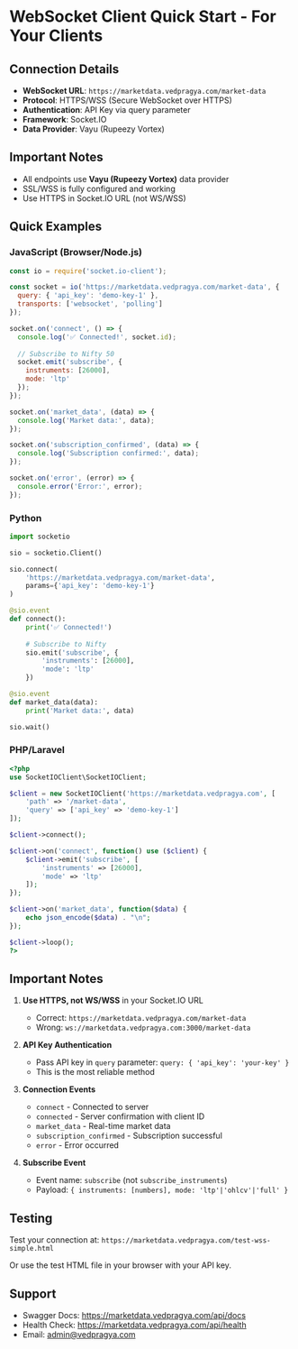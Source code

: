 # WebSocket Client Quick Start - For Your Clients

## Connection Details

- **WebSocket URL**: `https://marketdata.vedpragya.com/market-data`
- **Protocol**: HTTPS/WSS (Secure WebSocket over HTTPS)
- **Authentication**: API Key via query parameter
- **Framework**: Socket.IO
- **Data Provider**: Vayu (Rupeezy Vortex)

## Important Notes

- All endpoints use **Vayu (Rupeezy Vortex)** data provider
- SSL/WSS is fully configured and working
- Use HTTPS in Socket.IO URL (not WS/WSS)

## Quick Examples

### JavaScript (Browser/Node.js)

```javascript
const io = require('socket.io-client');

const socket = io('https://marketdata.vedpragya.com/market-data', {
  query: { 'api_key': 'demo-key-1' },
  transports: ['websocket', 'polling']
});

socket.on('connect', () => {
  console.log('✅ Connected!', socket.id);
  
  // Subscribe to Nifty 50
  socket.emit('subscribe', {
    instruments: [26000],
    mode: 'ltp'
  });
});

socket.on('market_data', (data) => {
  console.log('Market data:', data);
});

socket.on('subscription_confirmed', (data) => {
  console.log('Subscription confirmed:', data);
});

socket.on('error', (error) => {
  console.error('Error:', error);
});
```

### Python

```python
import socketio

sio = socketio.Client()

sio.connect(
    'https://marketdata.vedpragya.com/market-data',
    params={'api_key': 'demo-key-1'}
)

@sio.event
def connect():
    print('✅ Connected!')
    
    # Subscribe to Nifty
    sio.emit('subscribe', {
        'instruments': [26000],
        'mode': 'ltp'
    })

@sio.event
def market_data(data):
    print('Market data:', data)

sio.wait()
```

### PHP/Laravel

```php
<?php
use SocketIOClient\SocketIOClient;

$client = new SocketIOClient('https://marketdata.vedpragya.com', [
    'path' => '/market-data',
    'query' => ['api_key' => 'demo-key-1']
]);

$client->connect();

$client->on('connect', function() use ($client) {
    $client->emit('subscribe', [
        'instruments' => [26000],
        'mode' => 'ltp'
    ]);
});

$client->on('market_data', function($data) {
    echo json_encode($data) . "\n";
});

$client->loop();
?>
```

## Important Notes

1. **Use HTTPS, not WS/WSS** in your Socket.IO URL
   - Correct: `https://marketdata.vedpragya.com/market-data`
   - Wrong: `ws://marketdata.vedpragya.com:3000/market-data`

2. **API Key Authentication**
   - Pass API key in `query` parameter: `query: { 'api_key': 'your-key' }`
   - This is the most reliable method

3. **Connection Events**
   - `connect` - Connected to server
   - `connected` - Server confirmation with client ID
   - `market_data` - Real-time market data
   - `subscription_confirmed` - Subscription successful
   - `error` - Error occurred

4. **Subscribe Event**
   - Event name: `subscribe` (not `subscribe_instruments`)
   - Payload: `{ instruments: [numbers], mode: 'ltp'|'ohlcv'|'full' }`

## Testing

Test your connection at: `https://marketdata.vedpragya.com/test-wss-simple.html`

Or use the test HTML file in your browser with your API key.

## Support

- Swagger Docs: https://marketdata.vedpragya.com/api/docs
- Health Check: https://marketdata.vedpragya.com/api/health
- Email: admin@vedpragya.com

